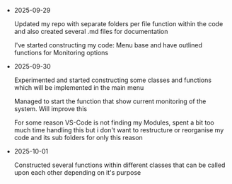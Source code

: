 - 2025-09-29

  Updated my repo with separate folders per file function within the code and also created several .md files for documentation
  
  I've started constructing my code: Menu base and have outlined functions for Monitoring options 

- 2025-09-30

  Experimented and started constructing some classes and functions which will be implemented in the main menu

  Managed to start the function that show current monitoring of the system. Will improve this 

  For some reason VS-Code is not finding my Modules, spent a bit too much time handling this but i don't want to restructure or reorganise my code and its sub folders for only this reason

- 2025-10-01 

  Constructed several functions within different classes that can be called upon each other depending on it's purpose
  
